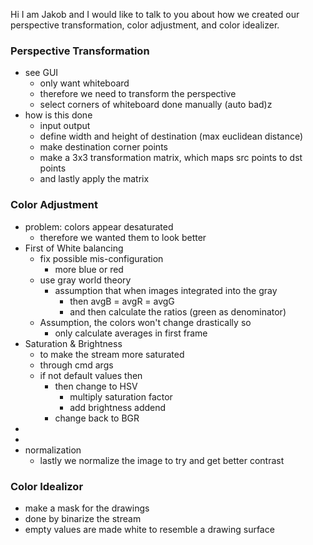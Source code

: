 Hi I am Jakob and I would like to talk to you about how we created our perspective transformation, color adjustment, and color idealizer.

### Perspective Transformation 
* see GUI
	* only want whiteboard
	* therefore we need to transform the perspective 
	* select corners of whiteboard done manually (auto bad)z
* how is this done
	* input output
	* define width and height of destination (max euclidean distance) 
	* make destination corner points
	* make a 3x3 transformation matrix, which maps src points to dst points
	* and lastly apply the matrix 


### Color Adjustment 
* problem: colors appear desaturated
	* therefore we wanted them to look better
* First of White balancing
	* fix possible mis-configuration
		* more blue or red 
	* use gray world theory 
		* assumption that when images integrated into the gray
			* then avgB = avgR = avgG
			* and then calculate the ratios (green as denominator)
	* Assumption, the colors won't change drastically so
		* only calculate averages in first frame
* Saturation & Brightness
	* to make the stream more saturated
	* through cmd args
	* if not default values then
		* then change to HSV 
			* multiply saturation factor
			* add brightness addend
		* change back to BGR
* 
* 
* normalization 
	* lastly we normalize the image to try and get better contrast 

### Color Idealizor 
* make a mask for the drawings 
* done by binarize the stream
* empty values are made white to resemble a drawing surface 

